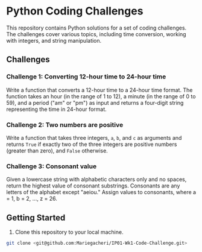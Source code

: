 # Python Coding Challenges

This repository contains Python solutions for a set of coding challenges. The challenges cover various topics, including time conversion, working with integers, and string manipulation.

## Challenges

### Challenge 1: Converting 12-hour time to 24-hour time

Write a function that converts a 12-hour time to a 24-hour time format. The function takes an hour (in the range of 1 to 12), a minute (in the range of 0 to 59), and a period ("am" or "pm") as input and returns a four-digit string representing the time in 24-hour format.

### Challenge 2: Two numbers are positive

Write a function that takes three integers, `a`, `b`, and `c` as arguments and returns `True` if exactly two of the three integers are positive numbers (greater than zero), and `False` otherwise.



### Challenge 3: Consonant value

Given a lowercase string with alphabetic characters only and no spaces, return the highest value of consonant substrings. Consonants are any letters of the alphabet except "aeiou." Assign values to consonants, where a = 1, b = 2, ..., z = 26.

## Getting Started

1. Clone this repository to your local machine.

```bash
git clone <git@github.com:Mariegacheri/IP01-Wk1-Code-Challenge.git>
